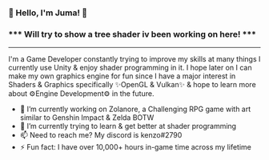 ### 👋 Hello, I'm Juma! 👋
### *** Will try to show a tree shader iv been working on here! ***

---
I'm a Game Developer constantly trying to improve my skills at many things I currently use Unity & enjoy shader programming in it. I hope later on I can make my own graphics engine for fun since I have a major interest in Shaders & Graphics specifically ✨OpenGL & Vulkan✨ & hope to learn more about ⚙️Engine Development⚙️ in the future.

- 🔭 I’m currently working on Zolanore, a Challenging RPG game with art similar to Genshin Impact & Zelda BOTW
- 🌱 I’m currently trying to learn & get better at shader programming
- 📫 Need to reach me? My discord is kenzo#2790
- ⚡ Fun fact: I have over 10,000+ hours in-game time across my lifetime

